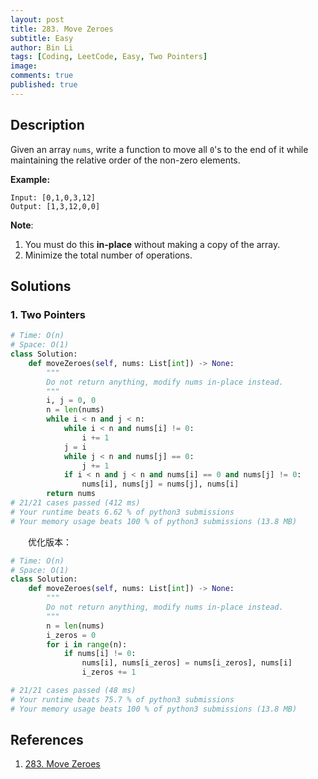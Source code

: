 ```yaml
---
layout: post
title: 283. Move Zeroes
subtitle: Easy
author: Bin Li
tags: [Coding, LeetCode, Easy, Two Pointers]
image: 
comments: true
published: true
---
```


## Description

Given an array `nums`, write a function to move all `0`'s to the end of it while maintaining the relative order of the non-zero elements.

**Example:**

```
Input: [0,1,0,3,12]
Output: [1,3,12,0,0]
```

**Note**:

1. You must do this **in-place** without making a copy of the array.
2. Minimize the total number of operations.


## Solutions
### 1. Two Pointers

```python
# Time: O(n)
# Space: O(1)
class Solution:
    def moveZeroes(self, nums: List[int]) -> None:
        """
        Do not return anything, modify nums in-place instead.
        """
        i, j = 0, 0
        n = len(nums)
        while i < n and j < n:
            while i < n and nums[i] != 0:
                i += 1
            j = i
            while j < n and nums[j] == 0:
                j += 1
            if i < n and j < n and nums[i] == 0 and nums[j] != 0:
                nums[i], nums[j] = nums[j], nums[i]
        return nums
# 21/21 cases passed (412 ms)
# Your runtime beats 6.62 % of python3 submissions
# Your memory usage beats 100 % of python3 submissions (13.8 MB)
```

　　优化版本：
```python
# Time: O(n)
# Space: O(1)
class Solution:
    def moveZeroes(self, nums: List[int]) -> None:
        """
        Do not return anything, modify nums in-place instead.
        """
        n = len(nums)
        i_zeros = 0
        for i in range(n):
            if nums[i] != 0:
                nums[i], nums[i_zeros] = nums[i_zeros], nums[i]
                i_zeros += 1

# 21/21 cases passed (48 ms)
# Your runtime beats 75.7 % of python3 submissions
# Your memory usage beats 100 % of python3 submissions (13.8 MB)
```

## References
1. [283. Move Zeroes](https://leetcode.com/problems/move-zeroes/description/)